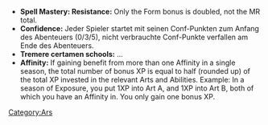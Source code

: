   - **Spell Mastery: Resistance:** Only the Form bonus is doubled, not
    the MR total.
  - **Confidence:** Jeder Spieler startet mit seinen Conf-Punkten zum
    Anfang des Abenteuers (0/3/5), nicht verbrauchte Conf-Punkte
    verfallen am Ende des Abenteuers.
  - **Tremere certamen schools:** ...
  - **Affinity:** If gaining benefit from more than one Affinity in a
    single season, the total number of bonus XP is equal to half
    (rounded up) of the total XP invested in the relevant Arts and
    Abilities. Example: In a season of Exposure, you put 1XP into Art A,
    and 1XP into Art B, both of which you have an Affinity in. You only
    gain one bonus XP.

[Category:Ars](Category:Ars "wikilink")